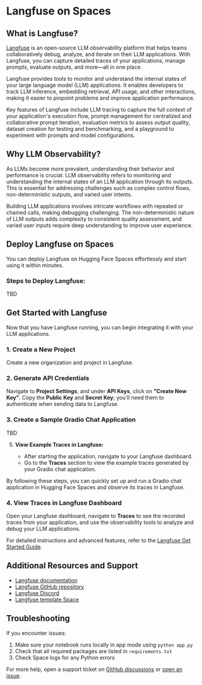 # Langfuse on Spaces

## What is Langfuse?

[Langfuse](https://langfuse.com) is an open-source LLM observability platform that helps teams collaboratively debug, analyze, and iterate on their LLM applications. With Langfuse, you can capture detailed traces of your applications, manage prompts, evaluate outputs, and more—all in one place.

Langfuse provides tools to monitor and understand the internal states of your large language model (LLM) applications. It enables developers to track LLM inference, embedding retrieval, API usage, and other interactions, making it easier to pinpoint problems and improve application performance.

Key features of Langfuse include LLM tracing to capture the full context of your application's execution flow, prompt management for centralized and collaborative prompt iteration, evaluation metrics to assess output quality, dataset creation for testing and benchmarking, and a playground to experiment with prompts and model configurations.

## Why LLM Observability?

As LLMs become more prevalent, understanding their behavior and performance is crucial. LLM observability refers to monitoring and understanding the internal states of an LLM application through its outputs. This is essential for addressing challenges such as complex control flows, non-deterministic outputs, and varied user intents.

Building LLM applications involves intricate workflows with repeated or chained calls, making debugging challenging. The non-deterministic nature of LLM outputs adds complexity to consistent quality assessment, and varied user inputs require deep understanding to improve user experience.

## Deploy Langfuse on Spaces

You can deploy Langfuse on Hugging Face Spaces effortlessly and start using it within minutes.

### Steps to Deploy Langfuse:

TBD

## Get Started with Langfuse

Now that you have Langfuse running, you can begin integrating it with your LLM applications.

### 1. Create a New Project

Create a new organization and project in Langfuse.

### 2. Generate API Credentials

Navigate to **Project Settings**, and under **API Keys**, click on **"Create New Key"**. Copy the **Public Key** and **Secret Key**; you'll need them to authenticate when sending data to Langfuse.

### 3. Create a Sample Gradio Chat Application

TBD

5. **View Example Traces in Langfuse:**

   - After starting the application, navigate to your Langfuse dashboard.
   - Go to the **Traces** section to view the example traces generated by your Gradio chat application.

By following these steps, you can quickly set up and run a Gradio chat application in Hugging Face Spaces and observe its traces in Langfuse.

### 4. View Traces in Langfuse Dashboard

Open your Langfuse dashboard, navigate to **Traces** to see the recorded traces from your application, and use the observability tools to analyze and debug your LLM applications.

For detailed instructions and advanced features, refer to the [Langfuse Get Started Guide](https://langfuse.com/docs/get-started).

## Additional Resources and Support

- [Langfuse documentation](https://langfuse.com/docs)
- [Langfuse GitHub repository](https://github.com/langfuse/langfuse)
- [Langfuse Discord](https://langfuse.com/discord)
- [Langfuse template Space](https://huggingface.co/spaces/langfuse/langfuse-template-space)

## Troubleshooting

If you encounter issues:

1. Make sure your notebook runs locally in app mode using `python app.py`
2. Check that all required packages are listed in `requirements.txt`
3. Check Space logs for any Python errors

For more help, open a support ticket on [GitHub discussions](https://langfuse.com/discussions) or [open an issue](https://github.com/langfuse/langfuse/issues).

